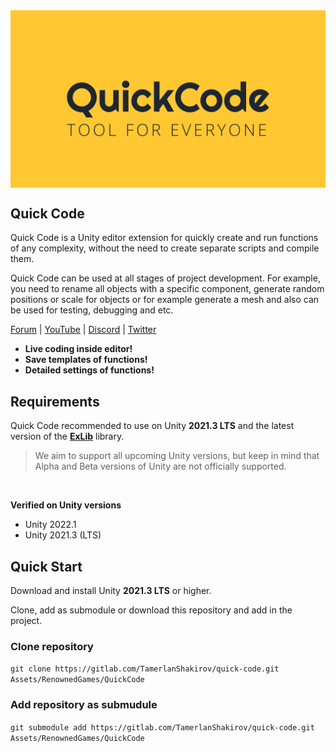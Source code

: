 <div align="center">
<a href="https://u3d.as/1pug"><img src="/Core/Editor/EditorResources/Images/Logotype/QuickCode_FullHD.png" alt="QuickCode Logotype" width="700" align="center"></a>
</div>


## Quick Code

Quick Code is a Unity editor extension for quickly create and run functions of any complexity, without the need to create separate scripts and compile them.

Quick Code can be used at all stages of project development. For example, you need to rename all objects with a specific component, generate random positions or scale for objects or for example generate a mesh and also can be used for testing, debugging and etc.


[Forum](https://forum.unity.com/threads/quick-code-live-coding-inside-editor.601765/) | [YouTube](https://youtube.com/@RenownedGamesMedia) | [Discord](https://discord.gg/RBwRGWReG2) | [Twitter](https://twitter.com/RenownedGames)


* **Live coding inside editor!**
* **Save templates of functions!**
* **Detailed settings of functions!**

## Requirements

Quick Code recommended to use on Unity **2021.3 LTS** and the latest version of the **[ExLib](https://gitlab.com/TamerlanShakirov/ExLib)** library.

> We aim to support all upcoming Unity versions, but keep in mind that Alpha and Beta versions of Unity are not officially supported.

<br>

**Verified on Unity versions**
* Unity 2022.1
* Unity 2021.3 (LTS)



## Quick Start

Download and install Unity **2021.3 LTS** or higher.

Clone, add as submodule or download this repository and add in the project.

### Clone repository

`git clone https://gitlab.com/TamerlanShakirov/quick-code.git Assets/RenownedGames/QuickCode`

### Add repository as submudule

`git submodule add https://gitlab.com/TamerlanShakirov/quick-code.git Assets/RenownedGames/QuickCode`


